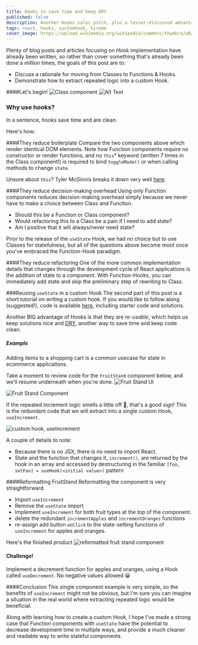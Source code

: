 ```yaml
---
title: Hooks to save time and keep DRY
published: false
description: Another Hooks sales pitch, plus a lesser-discussed advantage to useState
tags: react, hooks, customhook, hireme
cover_image: https://upload.wikimedia.org/wikipedia/commons/thumb/a/a0/Algeria_Sahara_Desert_Photo_From_Drone_5.jpg/1200px-Algeria_Sahara_Desert_Photo_From_Drone_5.jpg
---
```


Plenty of blog posts and articles focusing on _Hook_ implementation have already been written, so rather than cover something that's already been done a million times, the goals of this post are to:

- Discuss a rationale for moving from Classes to Functions & Hooks.
- Demonstrate how to extract repeated logic into a custom Hook.

####Let's begin!
![Class component](https://dev-to-uploads.s3.amazonaws.com/i/1qchoz7nmvio7w698hw0.png)
![Alt Text](https://dev-to-uploads.s3.amazonaws.com/i/jhyuoczy6rxqk3wffj4f.png)

### Why use hooks?

In a sentence, hooks save time and are clean.

Here's how:

####They reduce boilerplate
Compare the two components above which render identical DOM elements. Note how Function components require no constructor or render functions, and no `this`\* keyword (written 7 times in the Class component!) is required to bind `toggleMode()` or when calling methods to change `state`.

Unsure about `this`? Tyler McGinnis breaks it down very well [here](https://youtu.be/zE9iro4r918).

####They reduce decision-making overhead
Using only Function components reduces decision-making overhead simply because we never have to make a choice between Class and Function.

- Should this be a Function or Class component?
- Would refactoring this to a Class be a pain if I need to add state?
- Am I positive that it will always/never need state?

Prior to the release of the `useState` Hook, we had no choice but to use Classes for statefulness, but all of the questions above become moot once you've embraced the Function-Hook paradigm.

####They reduce refactoring
One of the more common implementation details that changes through the development cycle of React applications is the addition of state to a component. With Function-Hooks, you can immediately add state and skip the preliminary step of rewriting to Class.

###Reusing `useState` in a custom Hook
The second part of this post is a short tutorial on writing a custom hook. If you would like to follow along (suggested!), code is available [here](https://github.com/chefThomas/blog01), including starter code and solutions.

Another BIG advantage of Hooks is that they are _re-usable_, which helps us keep solutions nice and [DRY](https://en.wikipedia.org/wiki/Don%27t_repeat_yourself), another way to save time and keep code clean.

##### Example

Adding items to a shopping cart is a common usecase for state in ecommerce applications.

Take a moment to review code for the `FruitStand` component below, and we'll resume underneath when you're done.
![Fruit Stand UI](https://dev-to-uploads.s3.amazonaws.com/i/cg06an6a3cqs5s7h1tqy.png)

![Fruit Stand Component](https://dev-to-uploads.s3.amazonaws.com/i/rzm41dqsjn1emhlqg2w3.png)

If the repeated increment logic smells a little off 💩, that's a good sign! This is the redundant code that we will extract into a single custom Hook, `useIncrement`.

![custom hook, useIncrement](https://dev-to-uploads.s3.amazonaws.com/i/k50p1w07i14hp36riwpj.png)

A couple of details to note:

- Because there is no JSX, there is no need to import React.
- State and the function that changes it, `increment()`, are returned by the hook in an array and accessed by destructuring in the familiar `[foo, setFoo] = useHook(<initial value>)` pattern

####Reformatting FruitStand
Reformatting the component is very straightforward.

- Import `useIncrement`
- Remove the `useState` import
- Implement `useIncrement` for both fruit types at the top of the component.
- delete the redundant `incrementApples` and `incrementOranges` functions
- re-assign add button `onClick` to the state-setting functions of `useIncrement` for apples and oranges.

Here's the finished product
![reformatted fruit stand component](https://dev-to-uploads.s3.amazonaws.com/i/v2pen6y4pd5k8cow7jkg.png)

#### Challenge!

Implement a decrement function for apples and oranges, using a Hook called `useDecrement`. No negative values allowed 😀

####Conclusion
This single component example is very simple, so the benefits of `useIncrement` might not be obvious, but I'm sure you can imagine a situation in the real world where extracting repeated logic would be beneficial.

Along with learning how to create a custom Hook, I hope I've made a strong case that Function components with `useState` have the potential to decrease development time in multiple ways, and provide a much cleaner and readable way to write stateful components.
